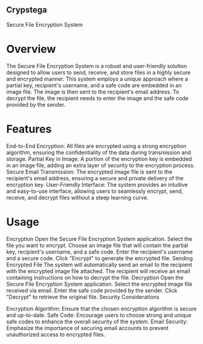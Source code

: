 ## Crypstega
Secure File Encryption System

# Overview

The Secure File Encryption System is a robust and user-friendly solution designed to allow users to send, receive, and store files in a highly secure and encrypted manner. This system employs a unique approach where a partial key, recipient's username, and a safe code are embedded in an image file. The image is then sent to the recipient's email address. To decrypt the file, the recipient needs to enter the image and the safe code provided by the sender.

# Features

End-to-End Encryption: All files are encrypted using a strong encryption algorithm, ensuring the confidentiality of the data during transmission and storage.
Partial Key in Image: A portion of the encryption key is embedded in an image file, adding an extra layer of security to the encryption process.
Secure Email Transmission: The encrypted image file is sent to the recipient's email address, ensuring a secure and private delivery of the encryption key.
User-Friendly Interface: The system provides an intuitive and easy-to-use interface, allowing users to seamlessly encrypt, send, receive, and decrypt files without a steep learning curve.

# Usage

Encryption
Open the Secure File Encryption System application.
Select the file you want to encrypt.
Choose an image file that will contain the partial key, recipient's username, and a safe code.
Enter the recipient's username and a secure code.
Click "Encrypt" to generate the encrypted file.
Sending Encrypted File
The system will automatically send an email to the recipient with the encrypted image file attached.
The recipient will receive an email containing instructions on how to decrypt the file.
Decryption
Open the Secure File Encryption System application.
Select the encrypted image file received via email.
Enter the safe code provided by the sender.
Click "Decrypt" to retrieve the original file.
Security Considerations

Encryption Algorithm: Ensure that the chosen encryption algorithm is secure and up-to-date.
Safe Code: Encourage users to choose strong and unique safe codes to enhance the overall security of the system.
Email Security: Emphasize the importance of securing email accounts to prevent unauthorized access to encrypted files.



